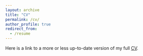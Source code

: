 ```yaml
---
layout: archive
title: "CV"
permalink: /cv/
author_profile: true
redirect_from:
  - /resume
---
```


Here is a link to a more or less up-to-date version of my full [CV](files/Badenes_CV+Publist.pdf).
